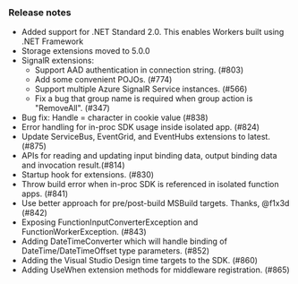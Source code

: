 ### Release notes
<!-- Please add your release notes in the following format:
- My change description (#PR/#issue)
-->
- Added support for .NET Standard 2.0. This enables Workers built using .NET Framework
- Storage extensions moved to 5.0.0
- SignalR extensions:
    * Support AAD authentication in connection string. (#803)
    * Add some convenient POJOs. (#774)
    * Support multiple Azure SignalR Service instances. (#566)
    * Fix a bug that group name is required when group action is "RemoveAll". (#347)
- Bug fix: Handle = character in cookie value (#838)
- Error handling for in-proc SDK usage inside isolated app. (#824)
- Update ServiceBus, EventGrid, and EventHubs extensions to latest. (#875)
- APIs for reading and updating input binding data, output binding data and invocation result.(#814)
- Startup hook for extensions. (#830)
- Throw build error when in-proc SDK is referenced in isolated function apps. (#841)
- Use better approach for pre/post-build MSBuild targets. Thanks, @f1x3d (#842)
- Exposing FunctionInputConverterException and FunctionWorkerException. (#843)
- Adding DateTimeConverter which will handle binding of DateTime/DateTimeOffset type parameters. (#852)
- Adding the Visual Studio Design time targets to the SDK. (#860)
- Adding UseWhen extension methods for middleware registration. (#865)
